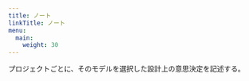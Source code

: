 ```yaml
---
title: ノート
linkTitle: ノート
menu:
  main:
    weight: 30
---
```


プロジェクトごとに、そのモデルを選択した設計上の意思決定を記述する。

